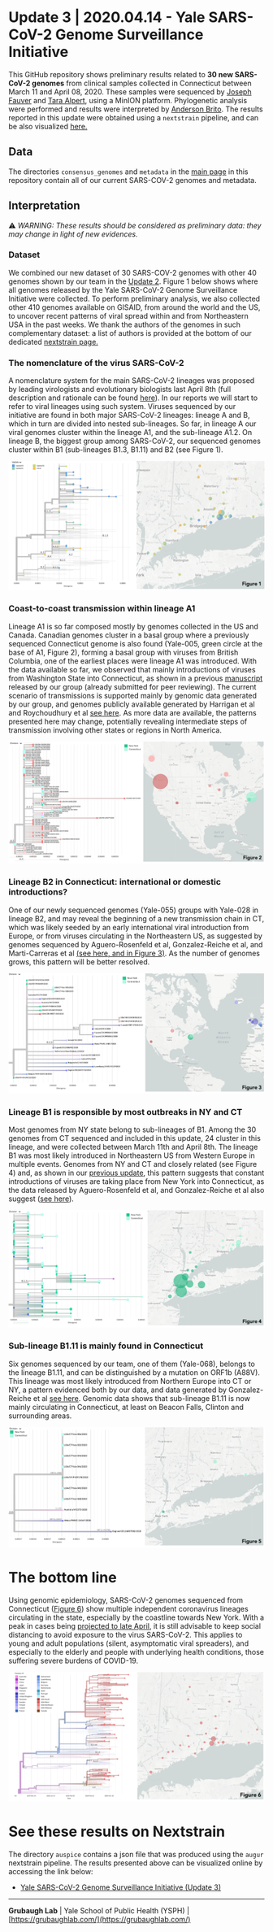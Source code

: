 # Update 3 | 2020.04.14 - Yale SARS-CoV-2 Genome Surveillance Initiative
This GitHub repository shows preliminary results related to **30 new SARS-CoV-2 genomes** from clinical samples collected in Connecticut between March 11 and April 08, 2020. These samples were sequenced by [Joseph Fauver](https://twitter.com/JosephFauver) and [Tara Alpert](https://twitter.com/tdalpert), using a MinION platform. Phylogenetic analysis were performed and results were interpreted by [Anderson Brito](https://twitter.com/AndersonBrito_). The results reported in this update were obtained using a `nextstrain` pipeline, and can be also visualized [here.](https://nextstrain.org/community/grubaughlab/CT-SARS-CoV-2/update3)

## Data
The directories `consensus_genomes` and `metadata` in the [main page](https://github.com/grubaughlab/CT-SARS-CoV-2) in this repository contain all of our current SARS-COV-2 genomes and metadata.

## Interpretation

⚠️ *WARNING: These results should be considered as preliminary data: they may change in light of new evidences.*

### Dataset
We combined our new dataset of 30 SARS-COV-2 genomes with other 40 genomes shown by our team in the [Update 2](https://github.com/grubaughlab/CT-SARS-CoV-2/tree/master/update2). Figure 1 below shows where all genomes released by the Yale SARS-CoV-2 Genome Surveillance Initiative were collected. To perform preliminary analysis, we also collected other 410 genomes available on GISAID, from around the world and the US, to uncover recent patterns of viral spread within and from Northeastern USA in the past weeks. We thank the authors of the genomes in such complementary dataset: a list of authors is provided at the bottom of our dedicated [nextstrain page.](https://nextstrain.org/community/grubaughlab/CT-SARS-CoV-2/update3?c=author)


### The nomenclature of the virus SARS-CoV-2
A nomenclature system for the main SARS-CoV-2 lineages was proposed by leading virologists and evolutionary biologists last April 8th (full description and rationale can be found [here](http://virological.org/t/a-dynamic-nomenclature-for-sars-cov-2-to-assist-genomic-epidemiology/458)). In our reports we will start to refer to viral lineages using such system. Viruses sequenced by our initiative are found in both major SARS-CoV-2 lineages: lineage A and B, which in turn are divided into nested sub-lineages. So far, in lineage A our viral genomes cluster within the lineage A1, and the sub-lineage A1.2. On lineage B, the biggest group among SARS-CoV-2, our sequenced genomes cluster within B1 (sub-lineages B1.3, B1.11) and B2 (see Figure 1).

![big picture](Figure1.png)


### Coast-to-coast transmission within lineage A1
Lineage A1 is so far composed mostly by genomes collected in the US and Canada. Canadian genomes cluster in a basal group where a previously sequenced Connecticut genome is also found (Yale-005, green circle at the base of A1, Figure 2), forming a basal group with viruses from British Columbia, one of the earliest places were lineage A1 was introduced. With the data available so far, we observed that mainly introductions of viruses from Washington State into Connecticut, as shown in a previous [manuscript](https://www.medrxiv.org/content/10.1101/2020.03.25.20043828v1) released by our group (already submitted for peer reviewing). The current scenario of transmissions is supported mainly by genomic data generated by our group, and genomes publicly available generated by Harrigan et al and Roychoudhury et al [see here](https://nextstrain.org/community/grubaughlab/CT-SARS-CoV-2/update3?c=author&f_author=Fauver%20et%20al,Harrigan%20et%20al,Roychoudhury%20et%20al&label=clade:A.1). As more data are available, the patterns presented here may change, potentially revealing intermediate steps of transmission involving other states or regions in North America.

![big picture](Figure2.png)


### Lineage B2 in Connecticut: international or domestic introductions?
One of our newly sequenced genomes (Yale-055) groups with Yale-028 in lineage B2, and may reveal the beginning of a new transmission chain in CT, which was likely seeded by an early international viral introduction from Europe, or from viruses circulating in the Northeastern US, as suggested by genomes sequenced by Aguero-Rosenfeld et al, Gonzalez-Reiche et al, and Marti-Carreras et al [(see here, and in Figure 3)](https://nextstrain.org/community/grubaughlab/CT-SARS-CoV-2/update3?f_author=Ana%20Gonzalez-Reiche%20et%20al,Joan%20Marti-Carreras%20et%20al,Maria%20Aguero-Rosenfeld%20et%20al,Fauver%20et%20al&label=clade:B.2). As the number of genomes grows, this pattern will be better resolved.

![label](Figure3.png)

### Lineage B1 is responsible by most outbreaks in NY and CT
Most genomes from NY state belong to sub-lineages of B1. Among the 30 genomes from CT sequenced and included in this update, 24 cluster in this lineage, and were collected between March 11th and April 8th. The lineage B1 was most likely introduced in Northeastern US from Western Europe in multiple events. Genomes from NY and CT and closely related (see Figure 4) and, as shown in our [previous update](https://github.com/grubaughlab/CT-SARS-CoV-2/tree/master/update2), this pattern suggests that constant introductions of viruses are taking place from New York into Connecticut, as the data released by Aguero-Rosenfeld et al, and Gonzalez-Reiche et al also suggest ([see here](https://nextstrain.org/community/grubaughlab/CT-SARS-CoV-2/update3?f_author=Ana%20Gonzalez-Reiche%20et%20al,Fauver%20et%20al,Maria%20Aguero-Rosenfeld%20et%20al&label=clade:B.1)).

![label](Figure4.png)

### Sub-lineage B1.11 is mainly found in Connecticut
Six genomes sequenced by our team, one of them (Yale-068), belongs to the lineage B1.11, and can be distinguished by a mutation on ORF1b (A88V). This lineage was most likely introduced from Northern Europe into CT or NY, a pattern evidenced both by our data, and data generated by Gonzalez-Reiche et al [see here](https://nextstrain.org/community/grubaughlab/CT-SARS-CoV-2/update3?c=division&f_author=Ana%20Gonzalez-Reiche%20et%20al,Fauver%20et%20al&label=clade:B.1.11&p=grid). Genomic data shows that sub-lineage B1.11 is now mainly circulating in Connecticut, at least on Beacon Falls, Clinton and surrounding areas.

![label](Figure5.png)


# The bottom line
Using genomic epidemiology, SARS-CoV-2 genomes sequenced from Connecticut ([Figure 6](https://nextstrain.org/community/grubaughlab/CT-SARS-CoV-2/update3?c=country&f_division=Connecticut&m=num_date)) show multiple independent coronavirus lineages circulating in the state, especially by the coastline towards New York. With a peak in cases being [projected to late April](https://covid19.healthdata.org/united-states-of-america/connecticut), it is still advisable to keep social distancing to avoid exposure to the virus SARS-CoV-2. This applies to young and adult populations (silent, asymptomatic viral spreaders), and especially to the elderly and people with underlying health conditions, those suffering severe burdens of COVID-19.

![label](Figure6.png)

# See these results on Nextstrain

The directory `auspice` contains a json file that was produced using the `augur` nextstrain pipeline. The results presented above can be visualized online by accessing the link below:

* [Yale SARS-CoV-2 Genome Surveillance Initiative (Update 3)](https://nextstrain.org/community/grubaughlab/CT-SARS-CoV-2/update3)


---

**Grubaugh Lab** | Yale School of Public Health (YSPH) | [https://grubaughlab.com/](https://grubaughlab.com/)
